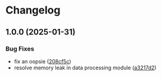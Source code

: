 # Changelog

## 1.0.0 (2025-01-31)


### Bug Fixes

* fix an oopsie ([208cf5c](https://github.com/maksimbar/aaaa/commit/208cf5c75db960a927536c64f250312a04ae3fa6))
* resolve memory leak in data processing module ([a3217d2](https://github.com/maksimbar/aaaa/commit/a3217d2667f89c6735bea9a54a189f2c28157e13))
